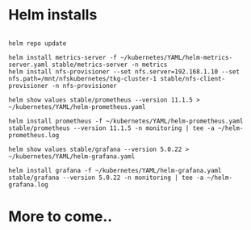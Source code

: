 # Helm installs

<pre><code>
helm repo update

helm install metrics-server -f ~/kubernetes/YAML/helm-metrics-server.yaml stable/metrics-server -n metrics
helm install nfs-provisioner --set nfs.server=192.168.1.10 --set nfs.path=/mnt/nfskubernetes/tkg-cluster-1 stable/nfs-client-provisioner -n nfs-provisioner

helm show values stable/prometheus --version 11.1.5 > ~/kubernetes/YAML/helm-prometheus.yaml

helm install prometheus -f ~/kubernetes/YAML/helm-prometheus.yaml stable/prometheus --version 11.1.5 -n monitoring | tee -a ~/helm-prometheus.log

helm show values stable/grafana --version 5.0.22 > ~/kubernetes/YAML/helm-grafana.yaml

helm install grafana -f ~/kubernetes/YAML/helm-grafana.yaml stable/grafana --version 5.0.22 -n monitoring | tee -a ~/helm-grafana.log
</pre></code>

# More to come..
